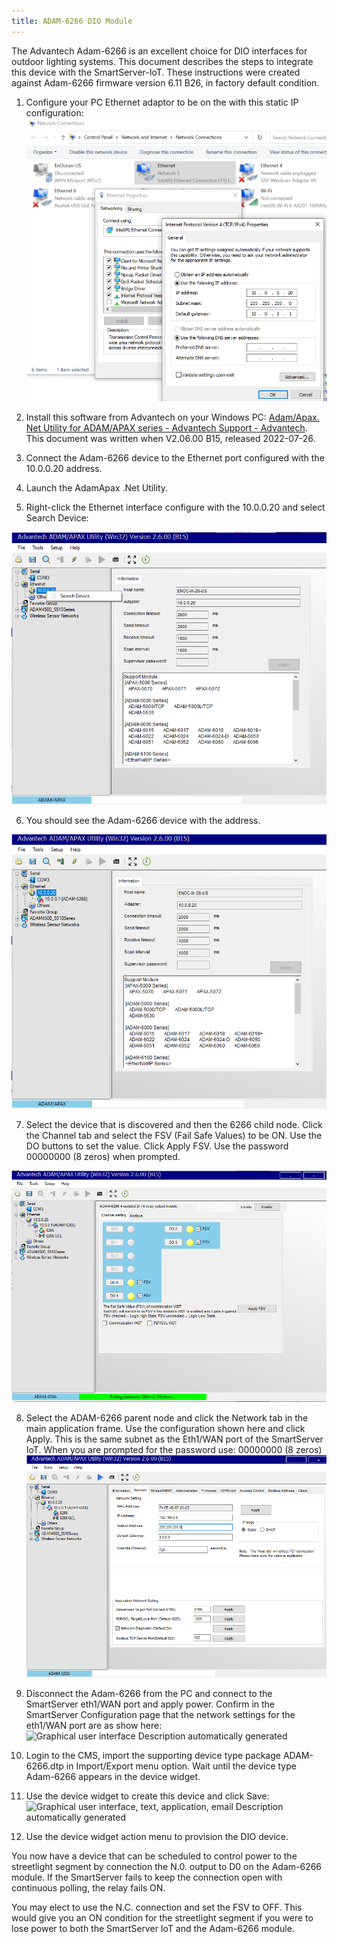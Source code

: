 ```yaml
---
title: ADAM-6266 DIO Module
---
```


The Advantech Adam-6266 is an excellent choice for DIO interfaces for
outdoor lighting systems. This document describes the steps to integrate
this device with the SmartServer-IoT. These instructions were created
against Adam-6266 firmware version 6.11 B26, in factory default
condition.

1.  Configure your PC Ethernet adaptor to be on the with this static IP
    configuration:\
    ![](images/media/image1.png)

2.  Install this software from Advantech on your Windows PC: [Adam/Apax.
    Net Utility for ADAM/APAX series - Advantech Support -
    Advantech](https://www.advantech.com/en/support/details/utility?id=1-2AKUDB).
    This document was written when V2.06.00 B15, released 2022-07-26.

3.  Connect the Adam-6266 device to the Ethernet port configured with
    the 10.0.0.20 address.

4.  Launch the AdamApax .Net Utility.

5.  Right-click the Ethernet interface configure with the 10.0.0.20 and
    select Search Device:

![](images/media/image2.png)

6.  You should see the Adam-6266 device with the address.

![](images/media/image3.png)

7. Select the device that is discovered and then the 6266 child node.
Click the Channel tab and select the FSV (Fail Safe Values) to be ON.
Use the DO buttons to set the value. Click Apply FSV. Use the password
00000000 (8 zeros) when prompted.

![](images/media/image4.png)

8.  Select the ADAM-6266 parent node and click the Network tab in the
    main application frame. Use the configuration shown here and click
    Apply. This is the same subnet as the Eth1/WAN port of the
    SmartServer IoT. When you are prompted for the password use:
    00000000 (8 zeros)\
    ![](images/media/image5.png)

9.  Disconnect the Adam-6266 from the PC and connect to the SmartServer
    eth1/WAN port and apply power. Confirm in the SmartServer
    Configuration page that the network settings for the eth1/WAN port
    are as show here:\
    ![Graphical user interface Description automatically
    generated](images/media/image6.png)

10. Login to the CMS, import the supporting device type package
    ADAM-6266.dtp in Import/Export menu option. Wait until the device
    type Adam-6266 appears in the device widget.

11. Use the device widget to create this device and click Save:\
    ![Graphical user interface, text, application, email Description
    automatically
    generated](images/media/image7.png)

12. Use the device widget action menu to provision the DIO device.

You now have a device that can be scheduled to control power to the
streetlight segment by connection the N.0. output to D0 on the Adam-6266
module. If the SmartServer fails to keep the connection open with
continuous polling, the relay fails ON.

You may elect to use the N.C. connection and set the FSV to OFF. This
would give you an ON condition for the streetlight segment if you were
to lose power to both the SmartServer IoT and the Adam-6266 module.

